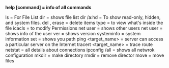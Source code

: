 
**help [command] = info of all commands** 

ls = For File List
dir = shows file list 
dir /a:hd = To show read-only, hidden, and system files.
del , erase = delete items
type = to view what's inside the file
icacls = to modify Permissions
net user = shows other users
net user <username> = shows info of the user
ver = shows version
systeminfo = system information
set = shows you path
ping <target_name> = server can access a particular server on the Internet
tracert <target_name> = trace route
netstat = all details about connections
ipconfig /all = shows all netwrok configuration
mkdir = make directory
rmdir = remove director
move = move files
